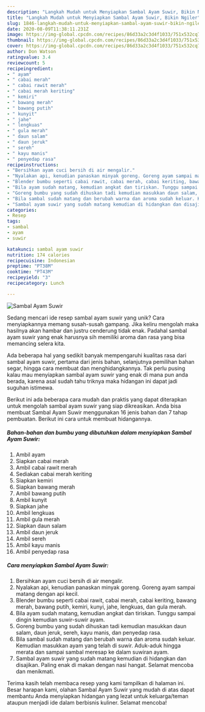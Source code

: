 ```yaml
---
description: "Langkah Mudah untuk Menyiapkan Sambal Ayam Suwir, Bikin Ngiler"
title: "Langkah Mudah untuk Menyiapkan Sambal Ayam Suwir, Bikin Ngiler"
slug: 1846-langkah-mudah-untuk-menyiapkan-sambal-ayam-suwir-bikin-ngiler
date: 2020-08-09T11:38:11.231Z
image: https://img-global.cpcdn.com/recipes/86d33a2c3d4f1033/751x532cq70/sambal-ayam-suwir-foto-resep-utama.jpg
thumbnail: https://img-global.cpcdn.com/recipes/86d33a2c3d4f1033/751x532cq70/sambal-ayam-suwir-foto-resep-utama.jpg
cover: https://img-global.cpcdn.com/recipes/86d33a2c3d4f1033/751x532cq70/sambal-ayam-suwir-foto-resep-utama.jpg
author: Don Watson
ratingvalue: 3.4
reviewcount: 5
recipeingredient:
- " ayam"
- " cabai merah"
- " cabai rawit merah"
- " cabai merah keriting"
- " kemiri"
- " bawang merah"
- " bawang putih"
- " kunyit"
- " jahe"
- " lengkuas"
- " gula merah"
- " daun salam"
- " daun jeruk"
- " sereh"
- " kayu manis"
- " penyedap rasa"
recipeinstructions:
- "Bersihkan ayam cuci bersih di air mengalir."
- "Nyalakan api, kenudian panaskan minyak goreng. Goreng ayam sampai matang dengan api kecil."
- "Blender bumbu seperti cabai rawit, cabai merah, cabai keriting, bawang merah, bawang putih, kemiri, kunyi, jahe, lengkuas, dan gula merah."
- "Bila ayam sudah matang, kemudian angkat dan tiriskan. Tunggu sampai dingin kemudian suwir-suwir ayam."
- "Goreng bumbu yang sudah dihuskan tadi kemudian masukkan daun salam, daun jeruk, sereh, kayu manis, dan penyedap rasa."
- "Bila sambal sudah matang dan berubah warna dan aroma sudah keluar. Kemudian masukkan ayam yang telah di suwir. Aduk-aduk hingga merata dan sampai sambal meresap ke dalam suwiran ayam."
- "Sambal ayam suwir yang sudah matang kemudian di hidangkan dan disajikan. Paling enak di makan dengan nasi hangat. Selamat mencoba dan menikmati."
categories:
- Resep
tags:
- sambal
- ayam
- suwir

katakunci: sambal ayam suwir 
nutrition: 174 calories
recipecuisine: Indonesian
preptime: "PT38M"
cooktime: "PT43M"
recipeyield: "3"
recipecategory: Lunch

---
```



![Sambal Ayam Suwir](https://img-global.cpcdn.com/recipes/86d33a2c3d4f1033/751x532cq70/sambal-ayam-suwir-foto-resep-utama.jpg)

Sedang mencari ide resep sambal ayam suwir yang unik? Cara menyiapkannya memang susah-susah gampang. Jika keliru mengolah maka hasilnya akan hambar dan justru cenderung tidak enak. Padahal sambal ayam suwir yang enak harusnya sih memiliki aroma dan rasa yang bisa memancing selera kita.

Ada beberapa hal yang sedikit banyak mempengaruhi kualitas rasa dari sambal ayam suwir, pertama dari jenis bahan, selanjutnya pemilihan bahan segar, hingga cara membuat dan menghidangkannya. Tak perlu pusing kalau mau menyiapkan sambal ayam suwir yang enak di mana pun anda berada, karena asal sudah tahu triknya maka hidangan ini dapat jadi suguhan istimewa.




Berikut ini ada beberapa cara mudah dan praktis yang dapat diterapkan untuk mengolah sambal ayam suwir yang siap dikreasikan. Anda bisa membuat Sambal Ayam Suwir menggunakan 16 jenis bahan dan 7 tahap pembuatan. Berikut ini cara untuk membuat hidangannya.

<!--inarticleads1-->

##### Bahan-bahan dan bumbu yang dibutuhkan dalam menyiapkan Sambal Ayam Suwir:

1. Ambil  ayam
1. Siapkan  cabai merah
1. Ambil  cabai rawit merah
1. Sediakan  cabai merah keriting
1. Siapkan  kemiri
1. Siapkan  bawang merah
1. Ambil  bawang putih
1. Ambil  kunyit
1. Siapkan  jahe
1. Ambil  lengkuas
1. Ambil  gula merah
1. Siapkan  daun salam
1. Ambil  daun jeruk
1. Ambil  sereh
1. Ambil  kayu manis
1. Ambil  penyedap rasa




<!--inarticleads2-->

##### Cara menyiapkan Sambal Ayam Suwir:

1. Bersihkan ayam cuci bersih di air mengalir.
1. Nyalakan api, kenudian panaskan minyak goreng. Goreng ayam sampai matang dengan api kecil.
1. Blender bumbu seperti cabai rawit, cabai merah, cabai keriting, bawang merah, bawang putih, kemiri, kunyi, jahe, lengkuas, dan gula merah.
1. Bila ayam sudah matang, kemudian angkat dan tiriskan. Tunggu sampai dingin kemudian suwir-suwir ayam.
1. Goreng bumbu yang sudah dihuskan tadi kemudian masukkan daun salam, daun jeruk, sereh, kayu manis, dan penyedap rasa.
1. Bila sambal sudah matang dan berubah warna dan aroma sudah keluar. Kemudian masukkan ayam yang telah di suwir. Aduk-aduk hingga merata dan sampai sambal meresap ke dalam suwiran ayam.
1. Sambal ayam suwir yang sudah matang kemudian di hidangkan dan disajikan. Paling enak di makan dengan nasi hangat. Selamat mencoba dan menikmati.




Terima kasih telah membaca resep yang kami tampilkan di halaman ini. Besar harapan kami, olahan Sambal Ayam Suwir yang mudah di atas dapat membantu Anda menyiapkan hidangan yang lezat untuk keluarga/teman ataupun menjadi ide dalam berbisnis kuliner. Selamat mencoba!
